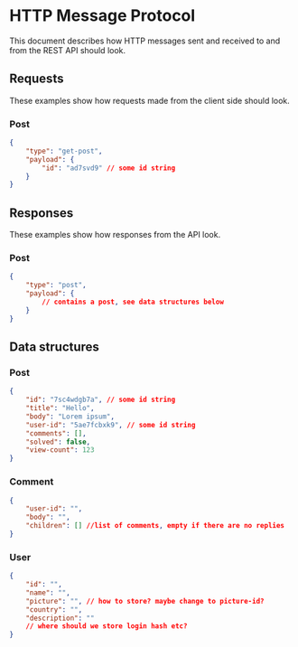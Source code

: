 # HTTP Message Protocol
This document describes how HTTP messages sent and received to and from the REST API should look.

## Requests
These examples show how requests made from the client side should look.

### Post
```json
{
	"type": "get-post",
	"payload": {
		"id": "ad7svd9" // some id string
	}
}
```

## Responses
These examples show how responses from the API look.

### Post
```json
{
	"type": "post",
	"payload": {
		// contains a post, see data structures below
	}
}
```

## Data structures
### Post
```json
{
	"id": "7sc4wdgb7a", // some id string
	"title": "Hello",
	"body": "Lorem ipsum",
	"user-id": "5ae7fcbxk9", // some id string
	"comments": [],
	"solved": false,
	"view-count": 123
}
```

### Comment
```json
{
	"user-id": "",
	"body": "",
	"children": [] //list of comments, empty if there are no replies
}
```

### User
```json
{
	"id": "",
	"name": "",
	"picture": "", // how to store? maybe change to picture-id?
	"country": "",
	"description": ""
	// where should we store login hash etc?
}
```
